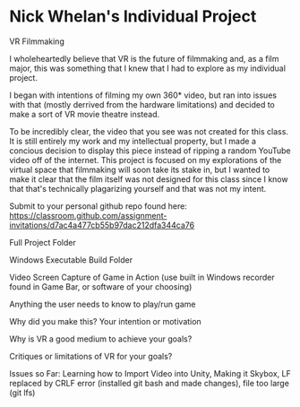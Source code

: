 # Nick Whelan's Individual Project
VR Filmmaking

I wholeheartedly believe that VR is the future of filmmaking and, as a film major, this was something that I knew that I had to explore as my individual project.

I began with intentions of filming my own 360* video, but ran into issues with that (mostly derrived from the hardware limitations) and decided to make a sort of VR movie theatre instead.

To be incredibly clear, the video that you see was not created for this class. It is still entirely my work and my intellectual property, but I made a concious decision to display this piece instead of ripping a random YouTube video off of the internet. This project is focused on my explorations of the virtual space that filmmaking will soon take its stake in, but I wanted to make it clear that the film itself was not designed for this class since I know that that's technically plagarizing yourself and that was not my intent.

Submit to your personal github repo found here: https://classroom.github.com/assignment-invitations/d7ac4a477cb55b97dac212dfa344ca76

Full Project Folder

Windows Executable Build Folder

Video Screen Capture of Game in Action (use built in Windows recorder found in Game Bar, or software of your choosing)

Anything the user needs to know to play/run game

Why did you make this?  Your intention or motivation

Why is VR a good medium to achieve your goals?

Critiques or limitations of VR for your goals?

Issues so Far: Learning how to Import Video into Unity, Making it Skybox, LF replaced by CRLF error (installed git bash and made changes), file too large (git lfs)
